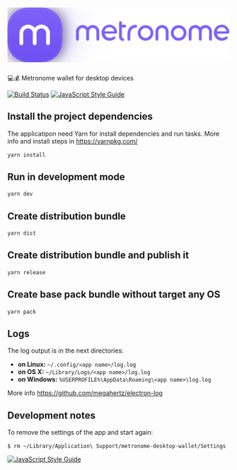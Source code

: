 <h1 align="center">
  <img src="./public/images/banner.svg" alt="metronome wallet">
</h1>

💻💰 Metronome wallet for desktop devices

[![Build Status](https://travis-ci.com/MetronomeToken/metronome-desktop-wallet.svg?token=zFtwnjoHbEAEPUQyswR1&branch=master)](https://travis-ci.com/MetronomeToken/metronome-desktop-wallet)
[![JavaScript Style Guide](https://img.shields.io/badge/code_style-standard-brightgreen.svg)](https://standardjs.com)


## Install the project dependencies
The applicatipon need Yarn for install dependencies and run tasks. 
More info and install steps in https://yarnpkg.com/

```bash
yarn install
```

## Run in development mode

```bash
yarn dev
```

## Create distribution bundle

```bash
yarn dist
```

## Create distribution bundle and publish it

```bash
yarn release
```

## Create base pack bundle without target any OS

```bash
yarn pack
```

## Logs

The log output is in the next directories:

 * **on Linux:** `~/.config/<app name>/log.log`
 * **on OS X:** `~/Library/Logs/<app name>/log.log`
 * **on Windows:** `%USERPROFILE%\AppData\Roaming\<app name>\log.log`

More info https://github.com/megahertz/electron-log

## Development notes

To remove the settings of the app and start again:

```
$ rm ~/Library/Application\ Support/metronome-desktop-wallet/Settings
```

[![JavaScript Style Guide](https://cdn.rawgit.com/standard/standard/master/badge.svg)](https://github.com/standard/standard)
